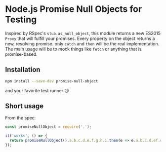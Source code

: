 # Node.js Promise Null Objects for Testing

Inspired by RSpec's `stub.as_null_object`, this module returns a new ES2015 `Proxy` that will fulfill your promises.
Every property on the object returns a new, resolving promise. only `catch` and `then` will be the real implementation.
The main usage will be to mock things like `fetch` or anything that is promise-based.

## Installation
```bash
npm install --save-dev promise-null-object
```
and your favorite test runner :smirk:

## Short usage
From the spec:

```js
const promiseNullObject = require('.');

it('works', () => {
  return promiseNullObject().a.b.c.d.e.f.g.h.i.then(e => e.a.b.c.d.ef.d.f.h());
});
```
